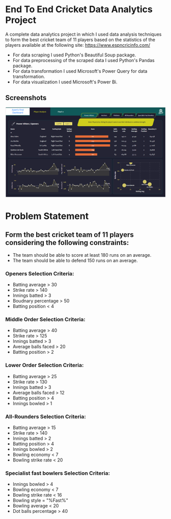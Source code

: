 
# End To End Cricket Data Analytics Project

A complete data analytics project in which I used data analysis techniques to form the best cricket team of 11 players based on the statistics of the players available at the following site: https://www.espncricinfo.com/

- For data scraping I used Python's Beautiful Soup package.
- For data preprocessing of the scraped data I used Python's Pandas package.
- For data transformation I used Microsoft's Power Query for data transformation.
- For data visualization I used Microsoft's Power Bi.





## Screenshots

![Dashboard Image](ds7.png)


# Problem Statement

## Form the best cricket team of 11 players considering the following constraints:
- The team should be able to score at least 180 runs on an average.
- The team should be able to defend 150 runs on an average.

### Openers Selection Criteria:
- Batting average > 30
- Strike rate > 140
- Innings batted > 3
- Boudnary percentage > 50
- Batting position < 4

### Middle Order Selection Criteria:
- Batting average > 40
- Strike rate > 125
- Innings batted > 3
- Average balls faced > 20
- Batting position > 2

### Lower Order Selection Criteria:
- Batting average > 25
- Strike rate > 130
- Innings batted > 3
- Average balls faced > 12
- Batting position > 4
- Innings bowled > 1

### All-Rounders Selection Criteria:
- Batting average > 15
- Strike rate > 140
- Innings batted > 2
- Batting position > 4
- Innings bowled > 2
- Bowling economy < 7
- Bowling strike rate < 20

### Specialist fast bowlers Selection Criteria:
- Innings bowled > 4
- Bowling economy < 7
- Bowling strike rate < 16
- Bowling style = "%Fast%"
- Bowling average < 20
- Dot balls percentage > 40
